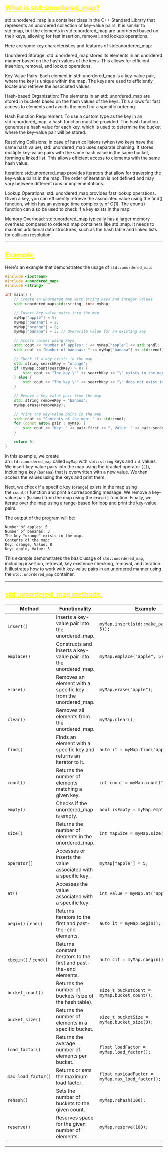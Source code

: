 ## <font color="yellow"><u>What is std::unordered_map?</u></font>

std::unordered_map is a container class in the C++ Standard Library that represents an unordered collection of key-value pairs. It is similar to std::map, but the elements in std::unordered_map are unordered based on their keys, allowing for fast insertion, removal, and lookup operations.

Here are some key characteristics and features of std::unordered_map:

Unordered Storage: std::unordered_map stores its elements in an unordered manner based on the hash values of the keys. This allows for efficient insertion, removal, and lookup operations.

Key-Value Pairs: Each element in std::unordered_map is a key-value pair, where the key is unique within the map. The keys are used to efficiently locate and retrieve the associated values.

Hash-based Organization: The elements in an std::unordered_map are stored in buckets based on the hash values of the keys. This allows for fast access to elements and avoids the need for a specific ordering.

Hash Function Requirement: To use a custom type as the key in an std::unordered_map, a hash function must be provided. The hash function generates a hash value for each key, which is used to determine the bucket where the key-value pair will be stored.

Resolving Collisions: In case of hash collisions (when two keys have the same hash value), std::unordered_map uses separate chaining. It stores multiple key-value pairs with the same hash value in the same bucket, forming a linked list. This allows efficient access to elements with the same hash value.

Iteration: std::unordered_map provides iterators that allow for traversing the key-value pairs in the map. The order of iteration is not defined and may vary between different runs or implementations.

Lookup Operations: std::unordered_map provides fast lookup operations. Given a key, you can efficiently retrieve the associated value using the find() function, which has an average time complexity of O(1). The count() function can also be used to check if a key exists in the map.

Memory Overhead: std::unordered_map typically has a larger memory overhead compared to ordered map containers like std::map. It needs to maintain additional data structures, such as the hash table and linked lists for collision resolution.

---
## <font color="yellow"><u>Example:</u></font>

Here's an example that demonstrates the usage of `std::unordered_map`:

```c++
#include <iostream>
#include <unordered_map>
#include <string>

int main() {
    // Create an unordered_map with string keys and integer values
    std::unordered_map<std::string, int> myMap;

    // Insert key-value pairs into the map
    myMap["apple"] = 5;
    myMap["banana"] = 2;
    myMap["orange"] = 8;
    myMap["banana"] = 3; // Overwrite value for an existing key

    // Access values using keys
    std::cout << "Number of apples: " << myMap["apple"] << std::endl;
    std::cout << "Number of bananas: " << myMap["banana"] << std::endl;

    // Check if a key exists in the map
    std::string searchKey = "orange";
    if (myMap.count(searchKey) > 0) {
        std::cout << "The key \"" << searchKey << "\" exists in the map." << std::endl;
    } else {
        std::cout << "The key \"" << searchKey << "\" does not exist in the map." << std::endl;
    }

    // Remove a key-value pair from the map
    std::string removeKey = "banana";
    myMap.erase(removeKey);

    // Print the key-value pairs in the map
    std::cout << "Contents of the map: " << std::endl;
    for (const auto& pair : myMap) {
        std::cout << "Key: " << pair.first << ", Value: " << pair.second << std::endl;
    }

    return 0;
}
```

In this example, we create an `std::unordered_map` called `myMap` with `std::string` keys and `int` values. We insert key-value pairs into the map using the bracket operator (`[]`), including a key (`banana`) that is overwritten with a new value. We then access the values using the keys and print them.

Next, we check if a specific key (`orange`) exists in the map using the `count()` function and print a corresponding message. We remove a key-value pair (`banana`) from the map using the `erase()` function. Finally, we iterate over the map using a range-based for loop and print the key-value pairs.

The output of the program will be:

```
Number of apples: 5
Number of bananas: 3
The key "orange" exists in the map.
Contents of the map:
Key: orange, Value: 8
Key: apple, Value: 5
```

This example demonstrates the basic usage of `std::unordered_map`, including insertion, retrieval, key existence checking, removal, and iteration. It illustrates how to work with key-value pairs in an unordered manner using the `std::unordered_map` container.

---
## <font color="yellow"><u>std::unordered_map methods:</u></f>

|Method|Functionality|Example|
|---|---|---|
|`insert()`|Inserts a key-value pair into the unordered_map.|`myMap.insert(std::make_pair("apple", 5));`|
|`emplace()`|Constructs and inserts a key-value pair into the unordered_map.|`myMap.emplace("apple", 5);`|
|`erase()`|Removes an element with a specific key from the unordered_map.|`myMap.erase("apple");`|
|`clear()`|Removes all elements from the unordered_map.|`myMap.clear();`|
|`find()`|Finds an element with a specific key and returns an iterator to it.|`auto it = myMap.find("apple");`|
|`count()`|Returns the number of elements matching a given key.|`int count = myMap.count("apple");`|
|`empty()`|Checks if the unordered_map is empty.|`bool isEmpty = myMap.empty();`|
|`size()`|Returns the number of elements in the unordered_map.|`int mapSize = myMap.size();`|
|`operator[]`|Accesses or inserts the value associated with a specific key.|`myMap["apple"] = 5;`|
|`at()`|Accesses the value associated with a specific key.|`int value = myMap.at("apple");`|
|`begin()` / `end()`|Returns iterators to the first and past-the-end elements.|`auto it = myMap.begin();`|
|`cbegin()` / `cend()`|Returns constant iterators to the first and past-the-end elements.|`auto cit = myMap.cbegin();`|
|`bucket_count()`|Returns the number of buckets (size of the hash table).|`size_t bucketCount = myMap.bucket_count();`|
|`bucket_size()`|Returns the number of elements in a specific bucket.|`size_t bucketSize = myMap.bucket_size(0);`|
|`load_factor()`|Returns the average number of elements per bucket.|`float loadFactor = myMap.load_factor();`|
|`max_load_factor()`|Returns or sets the maximum load factor.|`float maxLoadFactor = myMap.max_load_factor();`|
|`rehash()`|Sets the number of buckets to the given count.|`myMap.rehash(100);`|
|`reserve()`|Reserves space for the given number of elements.|`myMap.reserve(100);`|

---

